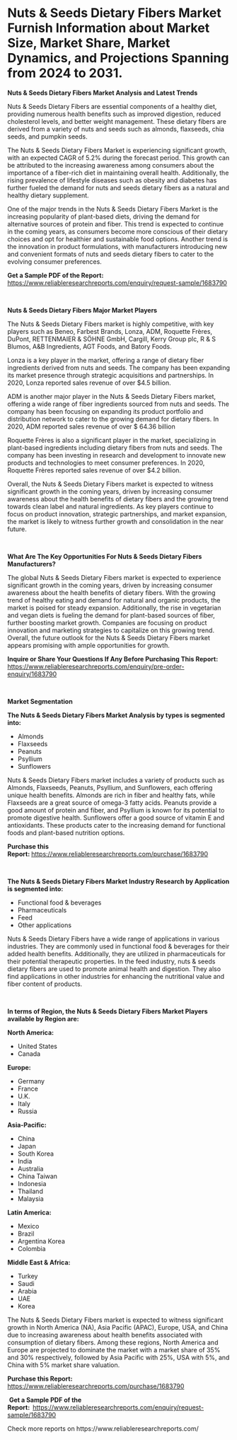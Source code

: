 <p><h1>Nuts & Seeds Dietary Fibers Market Furnish Information about Market Size, Market Share, Market Dynamics, and Projections Spanning from 2024 to 2031.</h1></p><p><strong>Nuts & Seeds Dietary Fibers Market Analysis and Latest Trends</strong></p>
<p><p>Nuts & Seeds Dietary Fibers are essential components of a healthy diet, providing numerous health benefits such as improved digestion, reduced cholesterol levels, and better weight management. These dietary fibers are derived from a variety of nuts and seeds such as almonds, flaxseeds, chia seeds, and pumpkin seeds.</p><p>The Nuts & Seeds Dietary Fibers Market is experiencing significant growth, with an expected CAGR of 5.2% during the forecast period. This growth can be attributed to the increasing awareness among consumers about the importance of a fiber-rich diet in maintaining overall health. Additionally, the rising prevalence of lifestyle diseases such as obesity and diabetes has further fueled the demand for nuts and seeds dietary fibers as a natural and healthy dietary supplement.</p><p>One of the major trends in the Nuts & Seeds Dietary Fibers Market is the increasing popularity of plant-based diets, driving the demand for alternative sources of protein and fiber. This trend is expected to continue in the coming years, as consumers become more conscious of their dietary choices and opt for healthier and sustainable food options. Another trend is the innovation in product formulations, with manufacturers introducing new and convenient formats of nuts and seeds dietary fibers to cater to the evolving consumer preferences.</p></p>
<p><strong>Get a Sample PDF of the Report:&nbsp;</strong> <a href="https://www.reliableresearchreports.com/enquiry/request-sample/1683790">https://www.reliableresearchreports.com/enquiry/request-sample/1683790</a></p>
<p>&nbsp;</p>
<p><strong>Nuts & Seeds Dietary Fibers Major Market Players</strong></p>
<p><p>The Nuts & Seeds Dietary Fibers market is highly competitive, with key players such as Beneo, Farbest Brands, Lonza, ADM, Roquette Frères, DuPont, RETTENMAIER & SÖHNE GmbH, Cargill, Kerry Group plc, R & S Blumos, A&B Ingredients, AGT Foods, and Batory Foods.</p><p>Lonza is a key player in the market, offering a range of dietary fiber ingredients derived from nuts and seeds. The company has been expanding its market presence through strategic acquisitions and partnerships. In 2020, Lonza reported sales revenue of over $4.5 billion.</p><p>ADM is another major player in the Nuts & Seeds Dietary Fibers market, offering a wide range of fiber ingredients sourced from nuts and seeds. The company has been focusing on expanding its product portfolio and distribution network to cater to the growing demand for dietary fibers. In 2020, ADM reported sales revenue of over $ 64.36 billion</p><p>Roquette Frères is also a significant player in the market, specializing in plant-based ingredients including dietary fibers from nuts and seeds. The company has been investing in research and development to innovate new products and technologies to meet consumer preferences. In 2020, Roquette Frères reported sales revenue of over $4.2 billion.</p><p>Overall, the Nuts & Seeds Dietary Fibers market is expected to witness significant growth in the coming years, driven by increasing consumer awareness about the health benefits of dietary fibers and the growing trend towards clean label and natural ingredients. As key players continue to focus on product innovation, strategic partnerships, and market expansion, the market is likely to witness further growth and consolidation in the near future.</p></p>
<p>&nbsp;</p>
<p><strong>What Are The Key Opportunities For Nuts & Seeds Dietary Fibers Manufacturers?</strong></p>
<p><p>The global Nuts & Seeds Dietary Fibers market is expected to experience significant growth in the coming years, driven by increasing consumer awareness about the health benefits of dietary fibers. With the growing trend of healthy eating and demand for natural and organic products, the market is poised for steady expansion. Additionally, the rise in vegetarian and vegan diets is fueling the demand for plant-based sources of fiber, further boosting market growth. Companies are focusing on product innovation and marketing strategies to capitalize on this growing trend. Overall, the future outlook for the Nuts & Seeds Dietary Fibers market appears promising with ample opportunities for growth.</p></p>
<p><strong>Inquire or Share Your Questions If Any Before Purchasing This Report:</strong> <a href="https://www.reliableresearchreports.com/enquiry/pre-order-enquiry/1683790">https://www.reliableresearchreports.com/enquiry/pre-order-enquiry/1683790</a></p>
<p>&nbsp;</p>
<p><strong>Market Segmentation</strong></p>
<p><strong>The Nuts & Seeds Dietary Fibers Market Analysis by types is segmented into:</strong></p>
<p><ul><li>Almonds</li><li>Flaxseeds</li><li>Peanuts</li><li>Psyllium</li><li>Sunflowers</li></ul></p>
<p><p>Nuts & Seeds Dietary Fibers market includes a variety of products such as Almonds, Flaxseeds, Peanuts, Psyllium, and Sunflowers, each offering unique health benefits. Almonds are rich in fiber and healthy fats, while Flaxseeds are a great source of omega-3 fatty acids. Peanuts provide a good amount of protein and fiber, and Psyllium is known for its potential to promote digestive health. Sunflowers offer a good source of vitamin E and antioxidants. These products cater to the increasing demand for functional foods and plant-based nutrition options.</p></p>
<p><strong>Purchase this Report:&nbsp;</strong><a href="https://www.reliableresearchreports.com/purchase/1683790">https://www.reliableresearchreports.com/purchase/1683790</a></p>
<p>&nbsp;</p>
<p><strong>The Nuts & Seeds Dietary Fibers Market Industry Research by Application is segmented into:</strong></p>
<p><ul><li>Functional food & beverages</li><li>Pharmaceuticals</li><li>Feed</li><li>Other applications</li></ul></p>
<p><p>Nuts & Seeds Dietary Fibers have a wide range of applications in various industries. They are commonly used in functional food & beverages for their added health benefits. Additionally, they are utilized in pharmaceuticals for their potential therapeutic properties. In the feed industry, nuts & seeds dietary fibers are used to promote animal health and digestion. They also find applications in other industries for enhancing the nutritional value and fiber content of products.</p></p>
<p>&nbsp;</p>
<p><strong>In terms of Region, the Nuts & Seeds Dietary Fibers Market Players available by Region are:</strong></p>
<p>
    <p> <strong> North America: </strong>
        <ul>
            <li>United States</li>
            <li>Canada</li>
        </ul>
        </p> 
    <p> <strong> Europe: </strong>
        <ul>
            <li>Germany</li>
            <li>France</li>
            <li>U.K.</li>
            <li>Italy</li>
            <li>Russia</li>
        </ul>
        </p> 
    <p> <strong> Asia-Pacific: </strong>
        <ul>
            <li>China</li>
            <li>Japan</li>
            <li>South Korea</li>
            <li>India</li>
            <li>Australia</li>
            <li>China Taiwan</li>
            <li>Indonesia</li>
            <li>Thailand</li>
            <li>Malaysia</li>
        </ul>
        </p> 
    <p> <strong> Latin America: </strong>
        <ul>
            <li>Mexico</li>
            <li>Brazil</li>
            <li>Argentina Korea</li>
            <li>Colombia</li>
        </ul>
        </p> 
    <p> <strong> Middle East & Africa: </strong>
        <ul>
            <li>Turkey</li>
            <li>Saudi</li>
            <li>Arabia</li>
            <li>UAE</li>
            <li>Korea</li>
        </ul>
    </p>
    </p>
<p><p>The Nuts & Seeds Dietary Fibers market is expected to witness significant growth in North America (NA), Asia Pacific (APAC), Europe, USA, and China due to increasing awareness about health benefits associated with consumption of dietary fibers. Among these regions, North America and Europe are projected to dominate the market with a market share of 35% and 30% respectively, followed by Asia Pacific with 25%, USA with 5%, and China with 5% market share valuation.</p></p>
<p><strong>Purchase this Report: </strong><a href="https://www.reliableresearchreports.com/purchase/1683790">https://www.reliableresearchreports.com/purchase/1683790</a></p>
<p>&nbsp;<strong>Get a Sample PDF of the Report:&nbsp;&nbsp;</strong><a href="https://www.reliableresearchreports.com/enquiry/request-sample/1683790">https://www.reliableresearchreports.com/enquiry/request-sample/1683790</a></p>
<p><strong></strong></p>
<p>Check more reports on https://www.reliableresearchreports.com/</p>